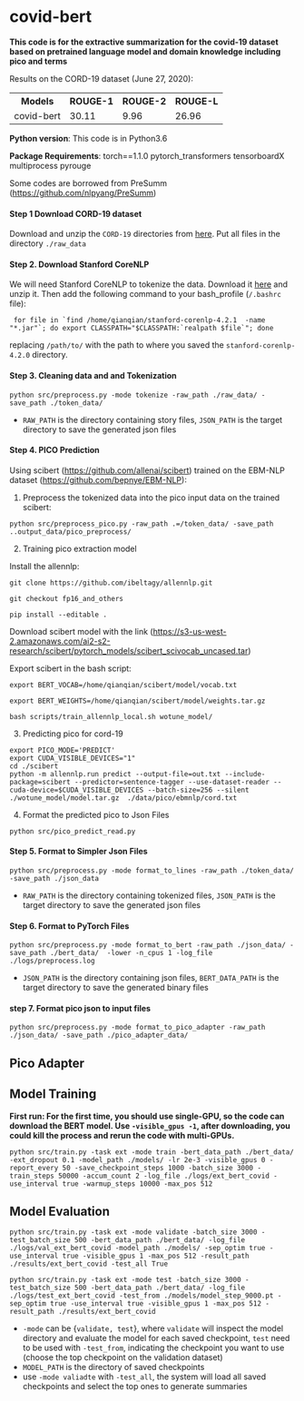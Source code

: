 # covid-bert

**This code is for the extractive summarization for the covid-19 dataset based on pretrained language model and domain knowledge including pico and terms**

Results on the CORD-19 dataset (June 27, 2020):


<table class="tg">
  <tr>
    <th class="tg-0pky">Models</th>
    <th class="tg-0pky">ROUGE-1</th>
    <th class="tg-0pky">ROUGE-2</th>
    <th class="tg-0pky">ROUGE-L</th>
  </tr>
  <tr>
    <td class="tg-0pky">covid-bert</td>
    <td class="tg-0pky">30.11</td>
    <td class="tg-0pky">9.96</td>
    <td class="tg-0pky">26.96</td>
  </tr>
</table>

**Python version**: This code is in Python3.6

**Package Requirements**: torch==1.1.0 pytorch_transformers tensorboardX multiprocess pyrouge


Some codes are borrowed from PreSumm (https://github.com/nlpyang/PreSumm)

#### Step 1 Download CORD-19 dataset
Download and unzip the `CORD-19` directories from [here](https://allenai.org/data/cord-19). Put all files in the directory `./raw_data`

####  Step 2. Download Stanford CoreNLP
We will need Stanford CoreNLP to tokenize the data. Download it [here](https://stanfordnlp.github.io/CoreNLP/) and unzip it. Then add the following command to your bash_profile (`/.bashrc` file):
```
 for file in `find /home/qianqian/stanford-corenlp-4.2.1  -name "*.jar"`; do export CLASSPATH="$CLASSPATH:`realpath $file`"; done
```
replacing `/path/to/` with the path to where you saved the `stanford-corenlp-4.2.0` directory. 

####  Step 3. Cleaning data and and Tokenization

```
python src/preprocess.py -mode tokenize -raw_path ./raw_data/ -save_path ./token_data/
```

* `RAW_PATH` is the directory containing story files, `JSON_PATH` is the target directory to save the generated json files

####  Step 4. PICO Prediction

Using scibert (https://github.com/allenai/scibert) trained on the EBM-NLP dataset (https://github.com/bepnye/EBM-NLP):

1. Preprocess the tokenized data into the pico input data on the trained scibert:
```
python src/preprocess_pico.py -raw_path .=/token_data/ -save_path ..output_data/pico_preprocess/
```
2. Training pico extraction model

Install the allennlp: 
```
git clone https://github.com/ibeltagy/allennlp.git
```
```
git checkout fp16_and_others
```
```
pip install --editable .
```

Download scibert model with the link (https://s3-us-west-2.amazonaws.com/ai2-s2-research/scibert/pytorch_models/scibert_scivocab_uncased.tar)

Export scibert in the bash script:
```
export BERT_VOCAB=/home/qianqian/scibert/model/vocab.txt
```
```
export BERT_WEIGHTS=/home/qianqian/scibert/model/weights.tar.gz
```

```
bash scripts/train_allennlp_local.sh wotune_model/
```

3. Predicting pico for cord-19
```
export PICO_MODE='PREDICT'
export CUDA_VISIBLE_DEVICES="1"
cd ./scibert
python -m allennlp.run predict --output-file=out.txt --include-package=scibert --predictor=sentence-tagger --use-dataset-reader --cuda-device=$CUDA_VISIBLE_DEVICES --batch-size=256 --silent ./wotune_model/model.tar.gz  ./data/pico/ebmnlp/cord.txt
```
4. Format the predicted pico to Json Files
```
python src/pico_predict_read.py
```

####  Step 5. Format to Simpler Json Files
 
```
python src/preprocess.py -mode format_to_lines -raw_path ./token_data/ -save_path ./json_data
```

* `RAW_PATH` is the directory containing tokenized files, `JSON_PATH` is the target directory to save the generated json files

####  Step 6. Format to PyTorch Files
```
python src/preprocess.py -mode format_to_bert -raw_path ./json_data/ -save_path ./bert_data/  -lower -n_cpus 1 -log_file ./logs/preprocess.log
```

* `JSON_PATH` is the directory containing json files, `BERT_DATA_PATH` is the target directory to save the generated binary files

#### step 7. Format pico json to input files
```
python src/preprocess.py -mode format_to_pico_adapter -raw_path ./json_data/ -save_path ./pico_adapter_data/
```

## Pico Adapter


## Model Training

**First run: For the first time, you should use single-GPU, so the code can download the BERT model. Use ``-visible_gpus -1``, after downloading, you could kill the process and rerun the code with multi-GPUs.**

```
python src/train.py -task ext -mode train -bert_data_path ./bert_data/ -ext_dropout 0.1 -model_path ./models/ -lr 2e-3 -visible_gpus 0 -report_every 50 -save_checkpoint_steps 1000 -batch_size 3000 -train_steps 50000 -accum_count 2 -log_file ./logs/ext_bert_covid -use_interval true -warmup_steps 10000 -max_pos 512
```


## Model Evaluation
```
python src/train.py -task ext -mode validate -batch_size 3000 -test_batch_size 500 -bert_data_path ./bert_data/ -log_file ./logs/val_ext_bert_covid -model_path ./models/ -sep_optim true -use_interval true -visible_gpus 1 -max_pos 512 -result_path ./results/ext_bert_covid -test_all True
```
```
python src/train.py -task ext -mode test -batch_size 3000 -test_batch_size 500 -bert_data_path ./bert_data/ -log_file ./logs/test_ext_bert_covid -test_from ./models/model_step_9000.pt -sep_optim true -use_interval true -visible_gpus 1 -max_pos 512 -result_path ./results/ext_bert_covid 
```
* `-mode` can be {`validate, test`}, where `validate` will inspect the model directory and evaluate the model for each saved checkpoint, `test` need to be used with `-test_from`, indicating the checkpoint you want to use (choose the top checkpoint on the validation dataset)
* `MODEL_PATH` is the directory of saved checkpoints
* use `-mode valiadte` with `-test_all`, the system will load all saved checkpoints and select the top ones to generate summaries
